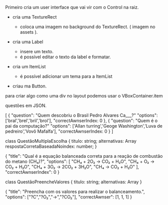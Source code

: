 Primeiro cria um user interface que vai vir com o Control na raiz.


- cria uma TextureRect
    - coloca uma imagem no background do TextureRect. ( imagem no assets ).

- cria uma Label
    - insere um texto.
    - é possível editar o texto da label e formatar.

- cria um ItemList
    - é possível adicionar um tema para a ItemList

- criau ma Button.

para criar algo como uma div no layout podemos usar o VBoxContainer.item

questões em JSON.

[
    {
        "question": "Quem descobriu o Brasil Pedro Alvares Ca___?"
        "options": ['bral','brel','bril','brol'],
        "correctAwnserIndex: 0
    },
    {
        "question": "Quem é o pai da computação?"
        "options": ['Allan turring','Geoge Washington','Luva de pedreiro','Vovô Mafalfa'],
        "correctAwnserIndex: 0
    }
]



class QuestãoMultiplaEscolha {
    titulo: string;
    alternativas: Array<string>
    respostaCorretaBaseadaNoindex: number;
}

{
	"title": "Qual é a equação balanceada correta para a reação de combustão do metano (CH₄)?",
	"options": [
	  "CH₄ + 2O₂ -> CO₂ + H₂O",
	  "CH₄ + O₂ -> CO₂ + H₂O",
	  "CH₄ + 3O₂ -> 2CO₂ + 3H₂O",
	  "CH₄ -> CO₂ + H₂O"
	],
	"correctAwnserIndex": 0
  }

class QuestãoPreencheValores {
    titulo: string;
    alternativas: Array<string>
}

{
    "title": "Preencha com os valores para realizar o balanceamento.",
    "options": ["?C","?O₂","->","?CO₂"],
    "correctAwnser": [1, 1, 1]
}

